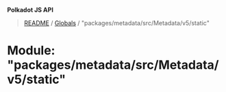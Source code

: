 **Polkadot JS API**

> [README](../README.md) / [Globals](../globals.md) / "packages/metadata/src/Metadata/v5/static"

# Module: "packages/metadata/src/Metadata/v5/static"
